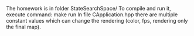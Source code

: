 The homework is in folder StateSearchSpace/
To compile and run it, execute command: make run
In file CApplication.hpp there are multiple constant values which can change the rendering (color, fps, rendering only the final map).